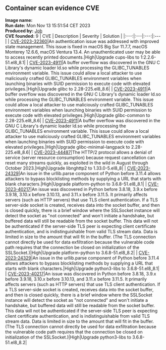 ## Container scan evidence CVE
<strong>Image name:</strong> 
<br/><strong>Run date:</strong> Mon Nov 13 15:51:54 CET 2023
<br/><strong>Produced by:</strong> <a href="https://gitlab.ente.regione.emr.it/parer/okd/crypto/-/jobs/135720">Job</a>
<br/><strong>CVE founded:</strong> 9
| CVE | Description | Severity | Solution | 
|:---:|:---|:---:|:---|
| [CVE-2023-32360](https://access.redhat.com/errata/RHSA-2023:4838)|An authentication issue was addressed with improved state management. This issue is fixed in macOS Big Sur 11.7.7, macOS Monterey 12.6.6, macOS Ventura 13.4. An unauthenticated user may be able to access recently printed documents.|High|Upgrade cups-libs to 1:2.2.6-51.el8_8.1|
| [CVE-2023-4911](http://packetstormsecurity.com/files/174986/glibc-ld.so-Local-Privilege-Escalation.html)|A buffer overflow was discovered in the GNU C Library's dynamic loader ld.so while processing the GLIBC_TUNABLES environment variable. This issue could allow a local attacker to use maliciously crafted GLIBC_TUNABLES environment variables when launching binaries with SUID permission to execute code with elevated privileges.|High|Upgrade glibc to 2.28-225.el8_8.6|
| [CVE-2023-4911](http://packetstormsecurity.com/files/174986/glibc-ld.so-Local-Privilege-Escalation.html)|A buffer overflow was discovered in the GNU C Library's dynamic loader ld.so while processing the GLIBC_TUNABLES environment variable. This issue could allow a local attacker to use maliciously crafted GLIBC_TUNABLES environment variables when launching binaries with SUID permission to execute code with elevated privileges.|High|Upgrade glibc-common to 2.28-225.el8_8.6|
| [CVE-2023-4911](http://packetstormsecurity.com/files/174986/glibc-ld.so-Local-Privilege-Escalation.html)|A buffer overflow was discovered in the GNU C Library's dynamic loader ld.so while processing the GLIBC_TUNABLES environment variable. This issue could allow a local attacker to use maliciously crafted GLIBC_TUNABLES environment variables when launching binaries with SUID permission to execute code with elevated privileges.|High|Upgrade glibc-minimal-langpack to 2.28-225.el8_8.6|
| [CVE-2023-44487](http://www.openwall.com/lists/oss-security/2023/10/13/4)|The HTTP/2 protocol allows a denial of service (server resource consumption) because request cancellation can reset many streams quickly, as exploited in the wild in August through October 2023.|High|Upgrade libnghttp2 to 1.33.0-5.el8_8|
| [CVE-2023-24329](https://access.redhat.com/errata/RHSA-2023:3595)|An issue in the urllib.parse component of Python before 3.11.4 allows attackers to bypass blocklisting methods by supplying a URL that starts with blank characters.|High|Upgrade platform-python to 3.6.8-51.el8_8.1|
| [CVE-2023-40217](https://access.redhat.com/errata/RHSA-2023:5462)|An issue was discovered in Python before 3.8.18, 3.9.x before 3.9.18, 3.10.x before 3.10.13, and 3.11.x before 3.11.5. It primarily affects servers (such as HTTP servers) that use TLS client authentication. If a TLS server-side socket is created, receives data into the socket buffer, and then is closed quickly, there is a brief window where the SSLSocket instance will detect the socket as "not connected" and won't initiate a handshake, but buffered data will still be readable from the socket buffer. This data will not be authenticated if the server-side TLS peer is expecting client certificate authentication, and is indistinguishable from valid TLS stream data. Data is limited in size to the amount that will fit in the buffer. (The TLS connection cannot directly be used for data exfiltration because the vulnerable code path requires that the connection be closed on initialization of the SSLSocket.)|High|Upgrade platform-python to 3.6.8-51.el8_8.2|
| [CVE-2023-24329](https://access.redhat.com/errata/RHSA-2023:3595)|An issue in the urllib.parse component of Python before 3.11.4 allows attackers to bypass blocklisting methods by supplying a URL that starts with blank characters.|High|Upgrade python3-libs to 3.6.8-51.el8_8.1|
| [CVE-2023-40217](https://access.redhat.com/errata/RHSA-2023:5462)|An issue was discovered in Python before 3.8.18, 3.9.x before 3.9.18, 3.10.x before 3.10.13, and 3.11.x before 3.11.5. It primarily affects servers (such as HTTP servers) that use TLS client authentication. If a TLS server-side socket is created, receives data into the socket buffer, and then is closed quickly, there is a brief window where the SSLSocket instance will detect the socket as "not connected" and won't initiate a handshake, but buffered data will still be readable from the socket buffer. This data will not be authenticated if the server-side TLS peer is expecting client certificate authentication, and is indistinguishable from valid TLS stream data. Data is limited in size to the amount that will fit in the buffer. (The TLS connection cannot directly be used for data exfiltration because the vulnerable code path requires that the connection be closed on initialization of the SSLSocket.)|High|Upgrade python3-libs to 3.6.8-51.el8_8.2|
